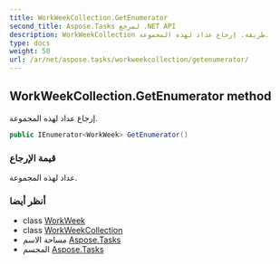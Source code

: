 ```yaml
---
title: WorkWeekCollection.GetEnumerator
second_title: Aspose.Tasks لمرجع .NET API
description: WorkWeekCollection طريقة. إرجاع عداد لهذه المجموعة.
type: docs
weight: 50
url: /ar/net/aspose.tasks/workweekcollection/getenumerator/
---
```

## WorkWeekCollection.GetEnumerator method

إرجاع عداد لهذه المجموعة.

```csharp
public IEnumerator<WorkWeek> GetEnumerator()
```

### قيمة الإرجاع

عداد لهذه المجموعة.

### أنظر أيضا

* class [WorkWeek](../../workweek/)
* class [WorkWeekCollection](../)
* مساحة الاسم [Aspose.Tasks](../../workweekcollection/)
* المجسم [Aspose.Tasks](../../../)



